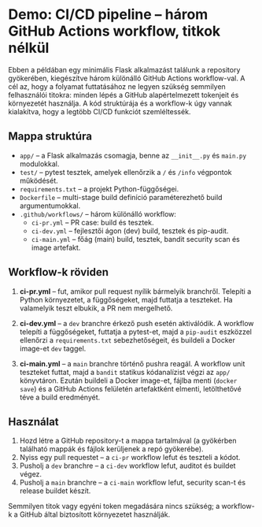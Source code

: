 # Demo: CI/CD pipeline – három GitHub Actions workflow, titkok nélkül

Ebben a példában egy minimális Flask alkalmazást találunk a repository gyökerében, kiegészítve három különálló GitHub Actions workflow-val. A cél az, hogy a folyamat futtatásához ne legyen szükség semmilyen felhasználói titokra: minden lépés a GitHub alapértelmezett tokenjeit és környezetét használja. A kód struktúrája és a workflow-k úgy vannak kialakítva, hogy a legtöbb CI/CD funkciót szemléltessék.

## Mappa struktúra

- `app/` – a Flask alkalmazás csomagja, benne az `__init__.py` és `main.py` modulokkal.
- `test/` – pytest tesztek, amelyek ellenőrzik a `/` és `/info` végpontok működését.
- `requirements.txt` – a projekt Python-függőségei.
- `Dockerfile` – multi-stage build definíció paraméterezhető build argumentumokkal.
- `.github/workflows/` – három különálló workflow:
  - `ci-pr.yml` – PR case: build és tesztek.
  - `ci-dev.yml` – fejlesztői ágon (dev) build, tesztek és pip-audit.
  - `ci-main.yml` – főág (main) build, tesztek, bandit security scan és image artefakt.

## Workflow-k röviden

1. **ci-pr.yml** – fut, amikor pull request nyílik bármelyik branchről. Telepíti a Python környezetet, a függőségeket, majd futtatja a teszteket. Ha valamelyik teszt elbukik, a PR nem mergelhető.

2. **ci-dev.yml** – a `dev` branchre érkező push esetén aktiválódik. A workflow telepíti a függőségeket, futtatja a pytest-et, majd a `pip-audit` eszközzel ellenőrzi a `requirements.txt` sebezhetőségeit, és buildeli a Docker image-et `dev` taggel.

3. **ci-main.yml** – a `main` branchre történő pushra reagál. A workflow unit teszteket futtat, majd a `bandit` statikus kódanalízist végzi az `app/` könyvtáron. Ezután buildeli a Docker image-et, fájlba menti (`docker save`) és a GitHub Actions felületén artefaktként elmenti, letölthetővé téve a build eredményét.

## Használat

1. Hozd létre a GitHub repository-t a mappa tartalmával (a gyökérben található mappák és fájlok kerüljenek a repó gyökerébe).
2. Nyiss egy pull requestet – a `ci-pr` workflow lefut és teszteli a kódot.
3. Pusholj a `dev` branchre – a `ci-dev` workflow lefut, auditot és buildet végez.
4. Pusholj a `main` branchre – a `ci-main` workflow lefut, security scan-t és release buildet készít.

Semmilyen titok vagy egyéni token megadására nincs szükség; a workflow-k a GitHub által biztosított környezetet használják.